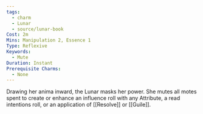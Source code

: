```yaml
---
tags:
  - charm
  - Lunar
  - source/lunar-book
Cost: 2m
Mins: Manipulation 2, Essence 1
Type: Reflexive
Keywords:
  - Mute
Duration: Instant
Prerequisite Charms:
  - None
---
```

Drawing her anima inward, the Lunar masks her power. She mutes all motes spent to create or enhance an influence roll with any Attribute, a read intentions roll, or an application of [[Resolve]] or [[Guile]].